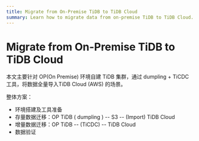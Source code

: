 ```yaml
---
title: Migrate from On-Premise TiDB to TiDB Cloud
summary: Learn how to migrate data from on-premise TiDB to TiDB Cloud.
---
```


# Migrate from On-Premise TiDB to TiDB Cloud

本文主要针对 OP(On Premise) 环境自建 TiDB 集群，通过 dumpling + TiCDC 工具，将数据全量导入TiDB Cloud (AWS) 的场景。

整体方案：

  - 环境搭建及工具准备
  - 存量数据迁移：OP TiDB ( dumpling ) -- S3 -- (Import) TiDB Cloud 
  - 增量数据迁移：OP TiDB  -- (TiCDC) -- TiDB Cloud 
  - 数据验证
